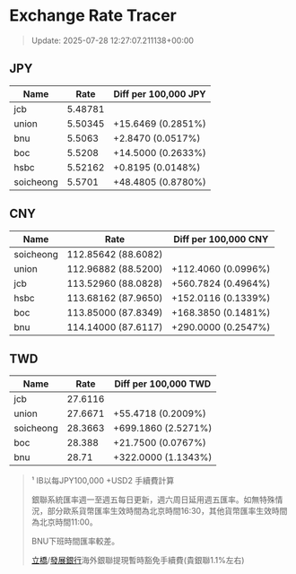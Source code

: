 # Exchange Rate Tracer

> Update: 2025-07-28 12:27:07.211138+00:00

## JPY

| Name      |    Rate | Diff per 100,000 JPY   |
|-----------|---------|------------------------|
| jcb       | 5.48781 |                        |
| union     | 5.50345 | +15.6469 (0.2851%)     |
| bnu       | 5.5063  | +2.8470 (0.0517%)      |
| boc       | 5.5208  | +14.5000 (0.2633%)     |
| hsbc      | 5.52162 | +0.8195 (0.0148%)      |
| soicheong | 5.5701  | +48.4805 (0.8780%)     |

## CNY

| Name      | Rate                | Diff per 100,000 CNY   |
|-----------|---------------------|------------------------|
| soicheong | 112.85642	(88.6082) |                        |
| union     | 112.96882	(88.5200) | +112.4060 (0.0996%)    |
| jcb       | 113.52960	(88.0828) | +560.7824 (0.4964%)    |
| hsbc      | 113.68162	(87.9650) | +152.0116 (0.1339%)    |
| boc       | 113.85000	(87.8349) | +168.3850 (0.1481%)    |
| bnu       | 114.14000	(87.6117) | +290.0000 (0.2547%)    |

## TWD

| Name      |    Rate | Diff per 100,000 TWD   |
|-----------|---------|------------------------|
| jcb       | 27.6116 |                        |
| union     | 27.6671 | +55.4718 (0.2009%)     |
| soicheong | 28.3663 | +699.1860 (2.5271%)    |
| boc       | 28.388  | +21.7500 (0.0767%)     |
| bnu       | 28.71   | +322.0000 (1.1343%)    |


> ¹ IB以每JPY100,000 +USD2 手續費計算
>
> 銀聯系統匯率週一至週五每日更新，週六周日延用週五匯率。如無特殊情況，部分歐系貨幣匯率生效時間為北京時間16:30，其他貨幣匯率生效時間為北京時間11:00。
>
> BNU下班時間匯率較差。
>
> [立橋](https://www.wlbank.com.mo/uploads/ueditor/file/20181211/1544536513900230.pdf)/[發展銀行](https://www.mdb.com.mo/Service_Charges_20230728.pdf)海外銀聯提現暫時豁免手續費(貴銀聯1.1%左右)

